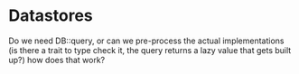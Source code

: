 # Datastores

Do we need DB::query, or can we pre-process the actual implementations \(is there a trait to type check it, the query returns a lazy value that gets built up?\) how does that work?

